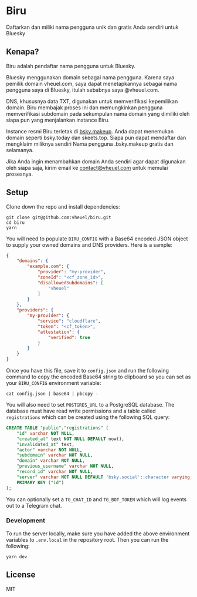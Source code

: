 # Biru
Daftarkan dan miliki nama pengguna unik dan gratis Anda sendiri untuk Bluesky 

## Kenapa?
Biru adalah pendaftar nama pengguna untuk Bluesky. 

Bluesky menggunakan domain sebagai nama pengguna. Karena saya pemilik domain vheuel.com, saya dapat menetapkannya sebagai nama pengguna saya di Bluesky, itulah sebabnya saya @vheuel.com. 

DNS, khususnya data TXT, digunakan untuk memverifikasi kepemilikan domain. Biru membajak proses ini dan memungkinkan pengguna memverifikasi subdomain pada sekumpulan nama domain yang dimiliki oleh siapa pun yang menjalankan instance Biru. 

Instance resmi Biru terletak di [bsky.makeup](https://bsky.makeup). Anda dapat menemukan domain seperti bsky.today dan skeets.top. Siapa pun dapat mendaftar dan mengklaim miliknya sendiri<username> Nama pengguna .bsky.makeup gratis dan selamanya. 

Jika Anda ingin menambahkan domain Anda sendiri agar dapat digunakan oleh siapa saja, kirim email ke [contact@vheuel.com](mailto:contact@vheuel.com) untuk memulai prosesnya. 

## Setup
Clone down the repo and install dependencies:
```
git clone git@github.com:vheuel/biru.git
cd biru
yarn
```

You will need to populate `BIRU_CONFIG` with a Base64 encoded JSON object to supply your owned domains and DNS providers. Here is a sample:
```json
{
    "domains": {
        "example.com": {
            "provider": "my-provider",
            "zoneId": "<cf_zone_id>",
            "disallowedSubdomains": [
                "vheuel"
            ]
        }
    },
    "providers": {
        "my-provider": {
            "service": "cloudflare",
            "token": "<cf_token>",
            "attestation": {
                "verified": true
            }
        }
    }
}
```

Once you have this file, save it to `config.json` and run the following command to copy the encoded Base64 string to clipboard so you can set as your `BIRU_CONFIG` environment variable:
```
cat config.json | base64 | pbcopy -
```

You will also need to set `POSTGRES_URL` to a PostgreSQL database. The database must have read write permissions and a table called `registrations` which can be created using the following SQL query:
```sql
CREATE TABLE "public"."registrations" (
    "id" varchar NOT NULL,
    "created_at" text NOT NULL DEFAULT now(),
    "invalidated_at" text,
    "actor" varchar NOT NULL,
    "subdomain" varchar NOT NULL,
    "domain" varchar NOT NULL,
    "previous_username" varchar NOT NULL,
    "record_id" varchar NOT NULL,
    "server" varchar NOT NULL DEFAULT 'bsky.social'::character varying,
    PRIMARY KEY ("id")
);
```

You can optionally set a `TG_CHAT_ID` and `TG_BOT_TOKEN` which will log events out to a Telegram chat.

### Development
To run the server locally, make sure you have added the above environment variables to `.env.local` in the repository root. Then you can run the following:
```
yarn dev
```

## License
MIT
